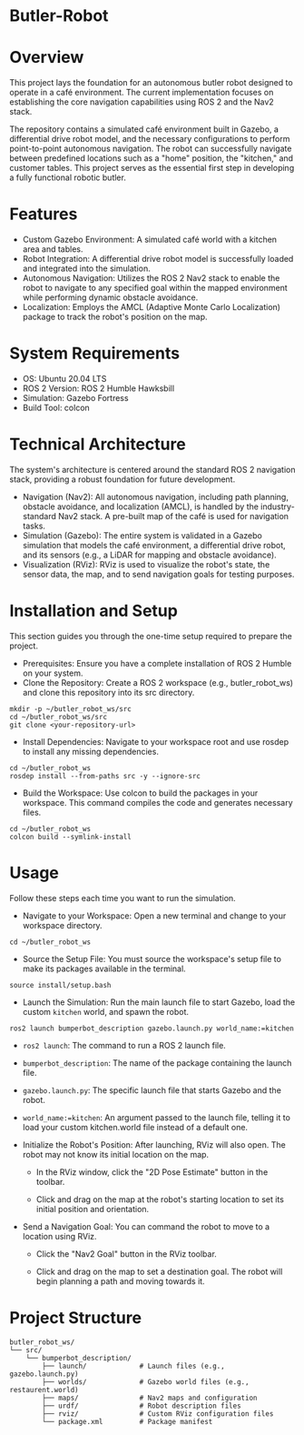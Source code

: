 # Butler-Robot

# Overview
This project lays the foundation for an autonomous butler robot designed to operate in a café environment. The current implementation focuses on establishing the core navigation capabilities using ROS 2 and the Nav2 stack.

The repository contains a simulated café environment built in Gazebo, a differential drive robot model, and the necessary configurations to perform point-to-point autonomous navigation. The robot can successfully navigate between predefined locations such as a "home" position, the "kitchen," and customer tables. This project serves as the essential first step in developing a fully functional robotic butler.

# Features
* Custom Gazebo Environment: A simulated café world with a kitchen area and tables.
* Robot Integration: A differential drive robot model is successfully loaded and integrated into the simulation.
* Autonomous Navigation: Utilizes the ROS 2 Nav2 stack to enable the robot to navigate to any specified goal within the mapped environment while performing dynamic obstacle avoidance.
* Localization: Employs the AMCL (Adaptive Monte Carlo Localization) package to track the robot's position on the map.

# System Requirements

* OS: Ubuntu 20.04 LTS
* ROS 2 Version: ROS 2 Humble Hawksbill
* Simulation: Gazebo Fortress
* Build Tool: colcon

# Technical Architecture
The system's architecture is centered around the standard ROS 2 navigation stack, providing a robust foundation for future development.

* Navigation (Nav2): All autonomous navigation, including path planning, obstacle avoidance, and localization (AMCL), is handled by the industry-standard Nav2 stack. A pre-built map of the café is used for navigation tasks.
* Simulation (Gazebo): The entire system is validated in a Gazebo simulation that models the café environment, a differential drive robot, and its sensors (e.g., a LiDAR for mapping and obstacle avoidance).
* Visualization (RViz): RViz is used to visualize the robot's state, the sensor data, the map, and to send navigation goals for testing purposes.

# Installation and Setup
This section guides you through the one-time setup required to prepare the project.

* Prerequisites:
Ensure you have a complete installation of ROS 2 Humble on your system.
* Clone the Repository:
Create a ROS 2 workspace (e.g., butler_robot_ws) and clone this repository into its src directory.

```
mkdir -p ~/butler_robot_ws/src
cd ~/butler_robot_ws/src
git clone <your-repository-url>
```

* Install Dependencies:
Navigate to your workspace root and use rosdep to install any missing dependencies.

```
cd ~/butler_robot_ws
rosdep install --from-paths src -y --ignore-src
```

* Build the Workspace:
Use colcon to build the packages in your workspace. This command compiles the code and generates necessary files.

```
cd ~/butler_robot_ws
colcon build --symlink-install
```

# Usage
Follow these steps each time you want to run the simulation.

* Navigate to your Workspace:
Open a new terminal and change to your workspace directory.

```
cd ~/butler_robot_ws
```

* Source the Setup File:
You must source the workspace's setup file to make its packages available in the terminal.

```
source install/setup.bash
```

* Launch the Simulation:
Run the main launch file to start Gazebo, load the custom ```kitchen``` world, and spawn the robot.

```
ros2 launch bumperbot_description gazebo.launch.py world_name:=kitchen
```

  * ```ros2 launch```: The command to run a ROS 2 launch file.

  * ```bumperbot_description```: The name of the package containing the launch file.

  * ```gazebo.launch.py```: The specific launch file that starts Gazebo and the robot.

  * ```world_name:=kitchen```: An argument passed to the launch file, telling it to load your custom kitchen.world file       instead of a default one.

* Initialize the Robot's Position:
After launching, RViz will also open. The robot may not know its initial location on the map.

  * In the RViz window, click the "2D Pose Estimate" button in the toolbar.

  * Click and drag on the map at the robot's starting location to set its initial position and orientation.

* Send a Navigation Goal:
You can command the robot to move to a location using RViz.

  * Click the "Nav2 Goal" button in the RViz toolbar.

  * Click and drag on the map to set a destination goal. The robot will begin planning a path and moving towards it.

# Project Structure

```
butler_robot_ws/
└── src/
    └── bumperbot_description/
        ├── launch/             # Launch files (e.g., gazebo.launch.py)
        ├── worlds/             # Gazebo world files (e.g., restaurent.world)
        ├── maps/               # Nav2 maps and configuration
        ├── urdf/               # Robot description files
        ├── rviz/               # Custom RViz configuration files
        └── package.xml         # Package manifest
```
